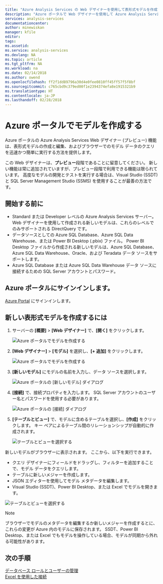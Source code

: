 ```yaml
---
title: "Azure Analysis Services の Web デザイナーを使用して表形式モデルを作成する | Microsoft Docs"
description: "Azure ポータルで Web デザイナーを使用して Azure Analysis Services の表形式モデルを作成する方法について説明します。"
services: analysis-services
documentationcenter: 
author: minewiskan
manager: kfile
editor: 
tags: 
ms.assetid: 
ms.service: analysis-services
ms.devlang: NA
ms.topic: article
ms.tgt_pltfrm: NA
ms.workload: na
ms.date: 02/14/2018
ms.author: owend
ms.openlocfilehash: ff2f1dd89796a30d4e0fee0810ff45ff57f5f8bf
ms.sourcegitcommit: c765cbd9c379ed00f1e2394374efa8e1915321b9
ms.translationtype: HT
ms.contentlocale: ja-JP
ms.lasthandoff: 02/28/2018
---
```

# <a name="create-a-model-in-azure-portal"></a>Azure ポータルでモデルを作成する

Azure ポータルの Azure Analysis Services Web デザイナー (プレビュー) 機能は、表形式モデルの作成と編集、およびブラウザーでのモデル データのクエリを迅速かつ簡単に実行する方法を提供します。 

この Web デザイナーは、**プレビュー**段階であることに留意してください。 新しい機能は常に追加されていますが、プレビュー段階で利用できる機能は限られています。 高度なモデルの開発とテストを実行する場合は、Visual Studio (SSDT) と SQL Server Management Studio (SSMS) を使用することが最善の方法です。

## <a name="before-you-begin"></a>開始する前に

- Standard または Developer レベルの Azure Analysis Services サーバー。 Web デザイナーを使用して作成される新しいモデルは、これらのレベルでのみサポートされる DirectQuery です。
- データソースとしての Azure SQL Database、Azure SQL Data Warehouse、または Power BI Desktop (.pbix) ファイル。 Power BI Desktop ファイルから作成される新しいモデルは、Azure SQL Database、Azure SQL Data Warehouse、Oracle、および Teradata データ ソースをサポートします。
- Azure SQL Database または Azure SQL Data Warehouse データ ソースに接続するための SQL Server アカウントとパスワード。

## <a name="sign-in-to-the-azure-portal"></a>Azure ポータルにサインインします。

[Azure Portal](https://portal.azure.com/) にサインインします。

## <a name="to-create-a-new-tabular-model"></a>新しい表形式モデルを作成するには

1. サーバーの **[概要]** > **[Web デザイナー]** で、**[開く]** をクリックします。

    ![Azure ポータルでモデルを作成する](./media/analysis-services-create-model-portal/aas-create-portal-overview-wd.png)

2. **[Web デザイナー]** > **[モデル]** を選択し、**[+ 追加]** をクリックします。

    ![Azure ポータルでモデルを作成する](./media/analysis-services-create-model-portal/aas-create-portal-models.png)

3. **[新しいモデル]** にモデルの名前を入力し、データ ソースを選択します。

    ![Azure ポータルの [新しいモデル] ダイアログ](./media/analysis-services-create-model-portal/aas-create-portal-new-model.png)

4. **[接続]** で、接続プロパティを入力します。 SQL Server アカウントのユーザー名とパスワードを使用する必要があります。

     ![Azure ポータルの [接続] ダイアログ](./media/analysis-services-create-model-portal/aas-create-portal-connect.png)

5. **[テーブルとビュー]** で、モデルに含めるテーブルを選択し、**[作成]** をクリックします。 キー ペアによるテーブル間のリレーションシップが自動的に作成されます。

     ![テーブルとビューを選択する](./media/analysis-services-create-model-portal/aas-create-portal-tables.png)

新しいモデルがブラウザーに表示されます。 ここから、以下を実行できます。   

- クエリ デザイナーにフィールドをドラッグし、フィルターを追加することで、モデル データをクエリします。
- テーブルに新しいメジャーを作成します。
- JSON エディターを使用してモデル メタデータを編集します。
- Visual Studio (SSDT)、Power BI Desktop、または Excel でモデルを開きます。

![テーブルとビューを選択する](./media/analysis-services-create-model-portal/aas-create-portal-query.png)

> [!NOTE]
> ブラウザーでモデルのメタデータを編集するか新しいメジャーを作成するとに、これらの変更が Azure 内のモデルに保存されます。 SSDT、Power BI Desktop、または Excel でもモデルを操作している場合、モデルが同期から外れる可能性があります。


## <a name="next-steps"></a>次の手順 
[データベース ロールとユーザーの管理](analysis-services-database-users.md)  
[Excel を使用した接続](analysis-services-connect-excel.md)  


